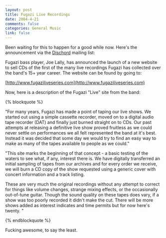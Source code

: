 ```yaml
--- 
layout: post
title: Fugazi Live Recordings
date: 2004-4-21
comments: false
categories: General Music
link: false
---
```


Been waiting for this to happen for a good while now.  Here's the announcement
via the [Dischord](http://dischord.com) mailing list:

Fugazi bass player, Joe Lally, has announced the launch of a new website to
sell CDs of the first of the many live recordings Fugazi has collected over the
band's 15+ year career. The website can be found by going to:

[http://www.fugaziliveseries.com](http://www.fugaziliveseries.com)

<!-- more -->

Now, here is a description of the Fugazi "Live" site from the band:

{% blockquote %}

"For many years, Fugazi has made a point of taping our live shows. We started
out using a simple cassette recorder, moved on to a digital audio tape recorder
(DAT) and finally just burned straight on to CDs. Our past attempts at
releasing a definitive live show proved fruitless as we could never settle on
performances we all felt represented the band at it's best. Instead it was
decided that some day we would try to find an easy way to make as many of the
tapes available to people as we could."

"This site marks the beginning of that concept - a basic testing of the waters
to see what, if any, interest there is. We have digitally transferred an
initial sampling of tapes from our archives and for every order we receive, we
will burn a CD copy of the show requested using a generic cover with concert
information and a track listing.

These are very much the original recordings without any attempt to correct for
things like volume changes, strange mixing effects, or the occasionally
out-of-tune guitar. Though the sound quality on these tapes does vary, if a
show was too poorly recorded it didn't make the cut. There will be more shows
added as interest indicates and time permits but for now here's twenty. "

{% endblockquote %}

Fucking awesome, to say the least.
